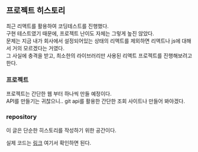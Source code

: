## 프로젝트 히스토리

최근 리액트를 활용하여 코딩테스트를 진행했다. <br/>
구현 테스트였기 때문에, 프로젝트 난이도 자체는 그렇게 높진 않았다. <br/>
문제는 지금 내가 회사에서 설정되어있는 상태의 리액트를 제외하면 리액트나 js에 대해서 거의 모르겠다는 거였다.<br/>
그 사실에 충격을 받고, 최소한의 라이브러리만 사용된 리액트 프로젝트를 진행해보려고 한다.<br/>

### 프로젝트

프로젝트는 간단한 웹 부터 하나씩 만들 예정이다. <br/>
API를 만들기는 귀찮으니.. git api를 활용한 간단한 조회 사이트나 만들어 봐야겠다.

### repository

이 글은 단순한 히스토리를 작성하기 위한 공간이다.

실제 코드는 [링크](https://github.com/KimHunJin/React) 여기서 확인하면 된다.
